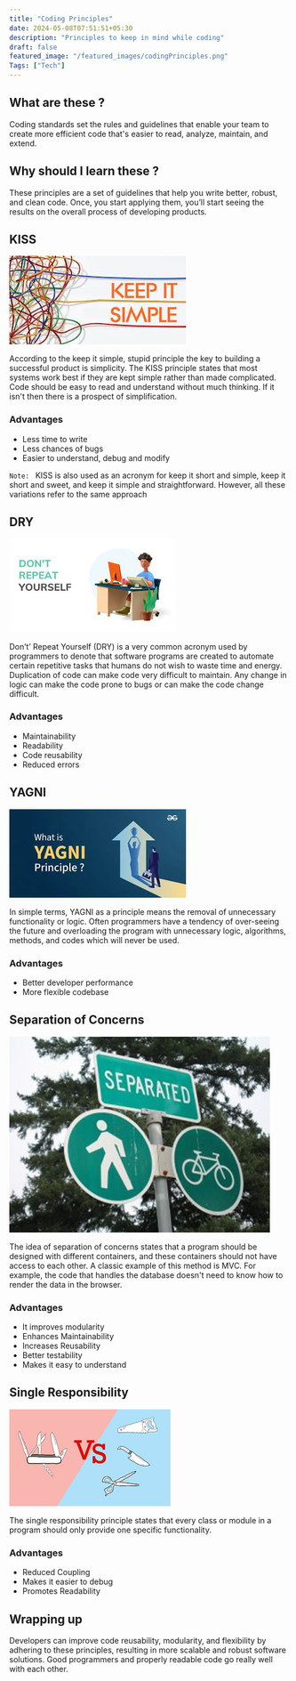 ```yaml
---
title: "Coding Principles"
date: 2024-05-08T07:51:51+05:30
description: "Principles to keep in mind while coding"
draft: false
featured_image: "/featured_images/codingPrinciples.png"
Tags: ["Tech"]
---
```


## What are these ?

Coding standards set the rules and guidelines that enable your team to create more efficient code that's easier to read, analyze, maintain, and extend.

## Why should I learn these ?

These principles are a set of guidelines that help you write better, robust, and clean code. Once, you start applying them, you’ll start seeing the results on the overall process of developing products.

## KISS

![KISS](/images/codingPrinciples/kiss.jpeg)

According to the keep it simple, stupid principle the key to building a successful product is simplicity. The KISS principle states that most systems work best if they are kept simple rather than made complicated. Code should be easy to read and understand without much thinking. If it isn't then there is a prospect of simplification.

### Advantages

- Less time to write
- Less chances of bugs
- Easier to understand, debug and modify

`Note: `
KISS is also used as an acronym for keep it short and simple, keep it short and sweet, and keep it simple and straightforward. However, all these variations refer to the same approach 

## DRY
![DRY](/images/codingPrinciples/dry.jpeg)

Don’t’ Repeat Yourself (DRY) is a very common acronym used by programmers to denote that software programs are created to automate certain repetitive tasks that humans do not wish to waste time and energy. Duplication of code can make code very difficult to maintain. Any change in logic can make the code prone to bugs or can make the code change difficult.

### Advantages

- Maintainability
- Readability
- Code reusability
- Reduced errors

## YAGNI
![Yagni](/images/codingPrinciples/yagni.jpeg)

In simple terms, YAGNI as a principle means the removal of unnecessary functionality or logic. Often programmers have a tendency of over-seeing the future and overloading the program with unnecessary logic, algorithms, methods, and codes which will never be used. 

### Advantages

- Better developer performance
- More flexible codebase

## Separation of Concerns

![Separation of concerns](/images/codingPrinciples/seperationOfConcerns.jpeg)

The idea of separation of concerns states that a program should be designed with different containers, and these containers should not have access to each other. A classic example of this method is MVC. For example, the code that handles the database doesn't need to know how to render the data in the browser.

### Advantages
 - It improves modularity
 - Enhances Maintainability
 - Increases Reusability
 - Better testability
 - Makes it easy to understand

## Single Responsibility
![Single responsibility](/images/codingPrinciples/singleResponsibilty.png)

The single responsibility principle states that every class or module in a program should only provide one specific functionality.

### Advantages
- Reduced Coupling
- Makes it easier to debug
- Promotes Readability

## Wrapping up

Developers can improve code reusability, modularity, and flexibility by adhering to these principles, resulting in more scalable and robust software solutions. Good programmers and properly readable code go really well with each other.
